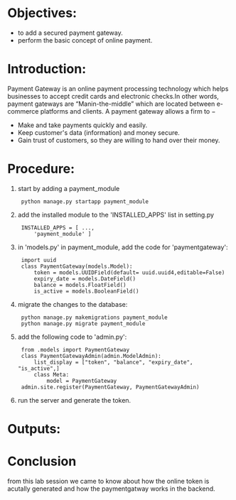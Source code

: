 # Objectives:

* to add a secured payment gateway.
* perform the basic concept of online payment.


# Introduction:

Payment Gateway is an online payment processing technology which helps businesses to accept credit cards and electronic checks.In other words, payment gateways are “Manin-the-middle” which are located between e-commerce platforms and clients. A payment gateway allows a firm to −

* Make and take payments quickly and easily.
* Keep customer's data (information) and money secure.
* Gain trust of customers, so they are willing to hand over their money.

# Procedure:

1. start by adding a payment_module

        python manage.py startapp payment_module

2. add the installed module to the 'INSTALLED_APPS' list in setting.py

        INSTALLED_APPS = [ ...,
            'payment_module' ]

3. in 'models.py' in payment_module, add the code for 'paymentgateway':

        import uuid
        class PaymentGateway(models.Model):
            token = models.UUIDField(default= uuid.uuid4,editable=False)
            expiry_date = models.DateField()
            balance = models.FloatField()
            is_active = models.BooleanField()

4. migrate the changes to the database:

        python manage.py makemigrations payment_module
        python manage.py migrate payment_module

5. add the following code to 'admin.py':

        from .models import PaymentGateway
        class PaymentGatewayAdmin(admin.ModelAdmin):
            list_display = ["token", "balance", "expiry_date", "is_active",]
            class Meta:
                model = PaymentGateway
        admin.site.register(PaymentGateway, PaymentGatewayAdmin)

6. run the server and generate the token.


# Outputs: 


# Conclusion

from this lab session we came to know about how the online token is acutally generated and how the paymentgatway works in the backend.

